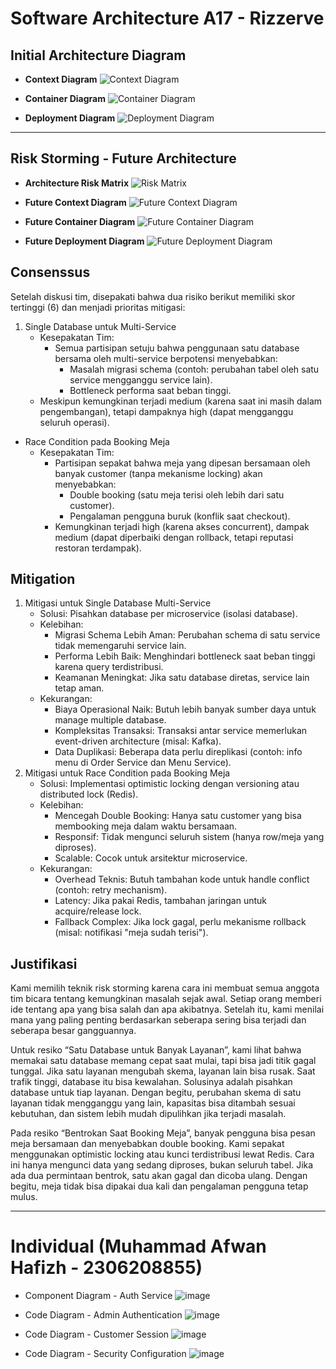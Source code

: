 # Software Architecture A17 - Rizzerve

## Initial Architecture Diagram
- **Context Diagram**
![Context Diagram](images/rizzerve-a17-context-diagram.png)

- **Container Diagram**
![Container Diagram](images/rizzerve-a17-container-diagram.png)

- **Deployment Diagram**
![Deployment Diagram](images/rizzerve-a17-diagrams-deployment%20diagram.png)

---

## Risk Storming - Future Architecture
- **Architecture Risk Matrix**
![Risk Matrix](images/risk-matrix.jpg)

- **Future Context Diagram**
![Future Context Diagram](images/rizzerve-a17-future-context-diagram.png)

- **Future Container Diagram**
![Future Container Diagram](images/future-container-diagram.jpg)

- **Future Deployment Diagram**
![Future Deployment Diagram](images/future-deployment-diagram.jpg)

## Consenssus
Setelah diskusi tim, disepakati bahwa dua risiko berikut memiliki skor tertinggi (6) dan menjadi prioritas mitigasi:
1. Single Database untuk Multi-Service
    * Kesepakatan Tim:
        * Semua partisipan setuju bahwa penggunaan satu database bersama oleh multi-service berpotensi menyebabkan:
            * Masalah migrasi schema (contoh: perubahan tabel oleh satu service mengganggu service lain).
            * Bottleneck performa saat beban tinggi.
    * Meskipun kemungkinan terjadi medium (karena saat ini masih dalam pengembangan), tetapi dampaknya high (dapat mengganggu seluruh operasi).

* Race Condition pada Booking Meja
    * Kesepakatan Tim:
        * Partisipan sepakat bahwa meja yang dipesan bersamaan oleh banyak customer (tanpa mekanisme locking) akan menyebabkan:
            * Double booking (satu meja terisi oleh lebih dari satu customer).
            * Pengalaman pengguna buruk (konflik saat checkout).
        * Kemungkinan terjadi high (karena akses concurrent), dampak medium (dapat diperbaiki dengan rollback, tetapi reputasi restoran terdampak).

## Mitigation
1. Mitigasi untuk Single Database Multi-Service
    * Solusi: Pisahkan database per microservice (isolasi database).
    * Kelebihan:
        - Migrasi Schema Lebih Aman: Perubahan schema di satu service tidak memengaruhi service lain.
        - Performa Lebih Baik: Menghindari bottleneck saat beban tinggi karena query terdistribusi.
        - Keamanan Meningkat: Jika satu database diretas, service lain tetap aman.
    * Kekurangan:
        - Biaya Operasional Naik: Butuh lebih banyak sumber daya untuk manage multiple database.
        - Kompleksitas Transaksi: Transaksi antar service memerlukan event-driven architecture (misal: Kafka).
        - Data Duplikasi: Beberapa data perlu direplikasi (contoh: info menu di Order Service dan Menu Service).
2. Mitigasi untuk Race Condition pada Booking Meja
    * Solusi: Implementasi optimistic locking dengan versioning atau distributed lock (Redis).
    * Kelebihan:
        - Mencegah Double Booking: Hanya satu customer yang bisa membooking meja dalam waktu bersamaan.
        - Responsif: Tidak mengunci seluruh sistem (hanya row/meja yang diproses).
        - Scalable: Cocok untuk arsitektur microservice.
    * Kekurangan:
        - Overhead Teknis: Butuh tambahan kode untuk handle conflict (contoh: retry mechanism).
        - Latency: Jika pakai Redis, tambahan jaringan untuk acquire/release lock.
        - Fallback Complex: Jika lock gagal, perlu mekanisme rollback (misal: notifikasi "meja sudah terisi").

## Justifikasi
Kami memilih teknik risk storming karena cara ini membuat semua anggota tim bicara tentang kemungkinan masalah sejak awal. Setiap orang memberi ide tentang apa yang bisa salah dan apa akibatnya. Setelah itu, kami menilai mana yang paling penting berdasarkan seberapa sering bisa terjadi dan seberapa besar gangguannya.

Untuk resiko “Satu Database untuk Banyak Layanan”, kami lihat bahwa memakai satu database memang cepat saat mulai, tapi bisa jadi titik gagal tunggal. Jika satu layanan mengubah skema, layanan lain bisa rusak. Saat trafik tinggi, database itu bisa kewalahan. Solusinya adalah pisahkan database untuk tiap layanan. Dengan begitu, perubahan skema di satu layanan tidak mengganggu yang lain, kapasitas bisa ditambah sesuai kebutuhan, dan sistem lebih mudah dipulihkan jika terjadi masalah.

Pada resiko “Bentrokan Saat Booking Meja”, banyak pengguna bisa pesan meja bersamaan dan menyebabkan double booking. Kami sepakat menggunakan optimistic locking atau kunci terdistribusi lewat Redis. Cara ini hanya mengunci data yang sedang diproses, bukan seluruh tabel. Jika ada dua permintaan bentrok, satu akan gagal dan dicoba ulang. Dengan begitu, meja tidak bisa dipakai dua kali dan pengalaman pengguna tetap mulus.

---

# Individual (Muhammad Afwan Hafizh - 2306208855)
- Component Diagram - Auth Service
![image](https://github.com/user-attachments/assets/0bc44b2b-9603-4349-a3aa-83c518ee3332)

- Code Diagram - Admin Authentication
![image](https://github.com/user-attachments/assets/73b9f8a4-14c7-43d0-b96e-8fc044211389)

- Code Diagram - Customer Session
![image](https://github.com/user-attachments/assets/d334907c-2319-48d7-95db-6fc2e60927e8)

- Code Diagram - Security Configuration
![image](https://github.com/user-attachments/assets/8b0fbbe7-9c9e-4534-a9d0-9b445d7b3534)
